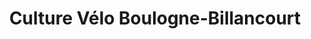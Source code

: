 ---
title: "Culture Vélo Boulogne-Billancourt"
url: /boulogne-billancourt/culture-velo-boulogne-billancourt/
shop: Fahrrad
---